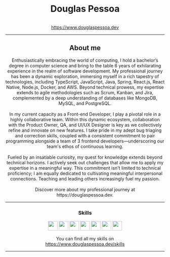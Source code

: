 
  <h1 align="center">Douglas Pessoa</h1>
  <p align="center" style="font-size: 0px">Software Engineer</p>
  <p align="center">
    <a href="https://www.douglaspessoa.dev">https://www.douglaspessoa.dev</a>
  </p>
  <hr>
  <h2 align="center">
    About me
  </h2>
  <p align="center">
Enthusiastically embracing the world of computing, I hold a bachelor’s degree in computer science and bring to the table 6 years of exhilarating experience in the realm of software development. My professional journey has been a dynamic exploration, immersing myself in a rich tapestry of technologies, including TypeScript, JavaScript, Java, Spring, React.js, React Native, Node.js, Docker, and AWS. Beyond technical prowess, my expertise extends to agile methodologies such as Scrum, Kanban, and Jira, complemented by a deep understanding of databases like MongoDB, MySQL, and PostgreSQL.
<br><br>
In my current capacity as a Front-end Developer, I play a pivotal role in a highly collaborative team. Within this dynamic ecosystem, collaboration with the Product Owner, QA, and UI/UX Designer is key as we collectively refine and innovate on new features. I take pride in my adept bug triaging and correction skills, coupled with a consistent commitment to pair programming alongside a team of 3 frontend developers—underscoring our team's ethos of continuous learning.
<br><br>
Fueled by an insatiable curiosity, my quest for knowledge extends beyond technical horizons. I actively seek out challenges that allow me to apply my expertise in a meaningful way. This commitment isn't limited to technical proficiency; I am equally dedicated to cultivating meaningful interpersonal connections. Teaching and leading others increasingly fuel my passion.
<br><br>
Discover more about my professional journey at <br> https://douglaspessoa.dev. 
  </p>
  <hr />
  <h3 align="center">Skills</h3>
  <p align="center">
    <img src="https://www.douglaspessoa.dev/assets/images/skills/typescript.webp" style="height: 30px">
    <img src="https://www.douglaspessoa.dev/assets/images/skills/java.webp" style="height: 30px">
    <img src="https://www.douglaspessoa.dev/assets/images/skills/nodejs.webp" style="height: 30px">
    <img src="https://www.douglaspessoa.dev/assets/images/skills/reactjs.webp" style="height: 30px">
    <img src="https://www.douglaspessoa.dev/assets/images/skills/docker.webp" style="height: 30px">
    <img src="https://www.douglaspessoa.dev/assets/images/skills/jira.webp" style="height: 30px">
    <img src="https://www.douglaspessoa.dev/assets/images/skills/figma.webp" style="height: 30px">
  </p>
  <p align="center">
    You can find all my skills on <br/> <a href="https://www.douglaspessoa.dev/skills">https://www.douglaspessoa.dev/skills</a>
  </p>
<hr />

